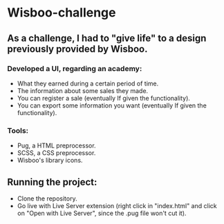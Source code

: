 # Wisboo-challenge

## As a challenge, I had to "give life" to a design previously provided by Wisboo.
 
### Developed a UI, regarding an academy: 
- What they earned during a certain period of time. 
- The information about some sales they made.
- You can register a sale (eventually If given the functionality).
- You can export some information you want (eventually If given the functionality).

### Tools:
- Pug, a HTML preprocessor.
- SCSS, a CSS preprocessor.
- Wisboo's library icons.

## Running the project:
- Clone the repository.
- Go live with Live Server extension (right click in "index.html" and click on "Open with Live Server", since the .pug file won't cut it). 
